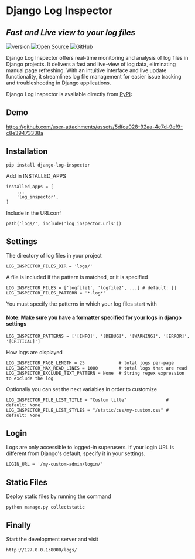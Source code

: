 # Django Log Inspector

## _Fast and Live view to your log files_

![version](https://img.shields.io/badge/version-0.0.9-blue.svg)
[![Open Source](https://badges.frapsoft.com/os/v1/open-source.svg?v=103)](https://opensource.org/)
<a href="https://github.com/peyzor/django-log-inspector"><img src="https://img.shields.io/badge/GitHub-100000?style=for-the-badge&logo=github&logoColor=white" alt="GitHub"/></a>

Django Log Inspector offers real-time monitoring and analysis of log files in Django projects.
It delivers a fast and live-view of log data, eliminating manual page refreshing.
With an intuitive interface and live update functionality, it streamlines log file management for easier issue tracking
and troubleshooting in Django applications.

Django Log Inspector is available directly from <a href="https://pypi.org/project/django-log-inspector/">PyPI</a>:

## Demo

https://github.com/user-attachments/assets/5dfca028-92aa-4e7d-9ef9-c8e39473338a

## Installation

```
pip install django-log-inspector
``` 

Add in INSTALLED_APPS

```
installed_apps = [
    ...
    'log_inspector',
]
```

Include in the URLconf

```
path('logs/', include('log_inspector.urls'))
```

## Settings

The directory of log files in your project

```
LOG_INSPECTOR_FILES_DIR = 'logs/'
```

A file is included if the pattern is matched, or it is specified

```
LOG_INSPECTOR_FILES = ['logfile1', 'logfile2', ...] # default: []
LOG_INSPECTOR_FILES_PATTERN = '*.log*'            
```

You must specify the patterns in which your log files start with

#### Note: Make sure you have a formatter specified for your logs in django settings

```
LOG_INSPECTOR_PATTERNS = ['[INFO]', '[DEBUG]', '[WARNING]', '[ERROR]', '[CRITICAL]']
```

How logs are displayed

```
LOG_INSPECTOR_PAGE_LENGTH = 25             # total logs per-page
LOG_INSPECTOR_MAX_READ_LINES = 1000        # total logs that are read
LOG_INSPECTOR_EXCLUDE_TEXT_PATTERN = None  # String regex expression to exclude the log
```

Optionally you can set the next variables in order to customize

```
LOG_INSPECTOR_FILE_LIST_TITLE = "Custom title"               # default: None
LOG_INSPECTOR_FILE_LIST_STYLES = "/static/css/my-custom.css" # default: None
```

## Login

Logs are only accessible to logged-in superusers.
If your login URL is different from Django's default, specify it in your settings.

```
LOGIN_URL = '/my-custom-admin/login/'
```

## Static Files

Deploy static files by running the command

```
python manage.py collectstatic
```

## Finally

Start the development server and visit

```
http://127.0.0.1:8000/logs/
```

